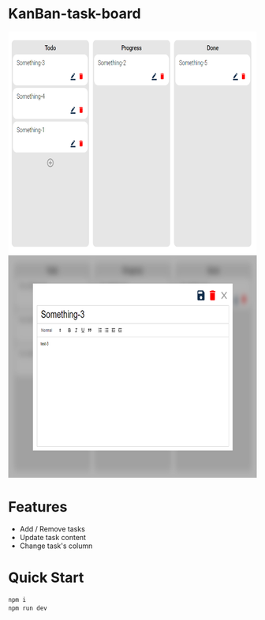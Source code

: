 # KanBan-task-board

<img src="./public/board.png" width="600" height="450">
<img src="./public/editor.png" width="600" height="450">

# Features
- Add / Remove tasks 
- Update task content
- Change task's column 

# Quick Start

```bash
npm i
npm run dev
```
